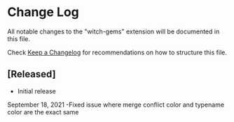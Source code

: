# Change Log

All notable changes to the "witch-gems" extension will be documented in this file.

Check [Keep a Changelog](http://keepachangelog.com/) for recommendations on how to structure this file.

## [Released]

- Initial release

September 18, 2021
-Fixed issue where merge conflict color and typename color are the exact same
